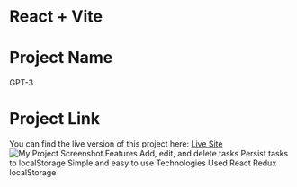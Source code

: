 # React + Vite
# Project Name
GPT-3
# Project Link
You can find the live version of this project here:
[Live Site](https://celebrated-twilight-42be43.netlify.app/)
![My Project Screenshot](screenshot.png "Screenshot of My Project")
Features
Add, edit, and delete tasks
Persist tasks to localStorage
Simple and easy to use
Technologies Used
React
Redux
localStorage
